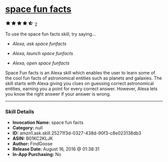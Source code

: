 # [space fun facts](http://alexa.amazon.com/#skills/amzn1.ask.skill.25271f3d-0327-438d-90f3-c8e023138db3)
![4.5 stars](../../images/ic_star_black_18dp_1x.png)![4.5 stars](../../images/ic_star_black_18dp_1x.png)![4.5 stars](../../images/ic_star_black_18dp_1x.png)![4.5 stars](../../images/ic_star_black_18dp_1x.png)![4.5 stars](../../images/ic_star_half_black_18dp_1x.png) 2

To use the space fun facts skill, try saying...

* *Alexa, ask space funfacts*

* *Alexa, launch space funfacts*

* *Alexa, open space funfacts*

Space Fun facts is an Alexa skill which enables the user to learn some of the cool fun facts of astronomical entities such as planets and galaxies.
The skill starts with Alexa​ giving you clues on guessing correct astronomical entities, earning you a point for every correct answer. However, Alexa lets you know the right answer if your answer is wrong.

***

### Skill Details

* **Invocation Name:** space fun facts
* **Category:** null
* **ID:** amzn1.ask.skill.25271f3d-0327-438d-90f3-c8e023138db3
* **ASIN:** B01KC2KLJK
* **Author:** FindGoose
* **Release Date:** August 16, 2016 @ 01:38:31
* **In-App Purchasing:** No
